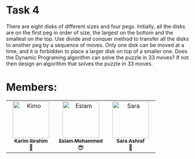 # Task 4
There are eight disks of different sizes and four pegs. Initially, all the disks are on the first peg in order of size, the largest
on the bottom and the smallest on the top.
Use divide and conquer method to transfer all the disks to another peg by a sequence of moves. Only one disk can be
moved at a time, and it is forbidden to place a larger disk on top of a smaller one.
Does the Dynamic Programing algorithm can solve the puzzle in 33 moves? If not then design an algorithm that
solves the puzzle in 33 moves.
# Members:
<table>
  <tbody>
    <tr>
      <td align="center" valign="top" width="33.33%"><a href="https://github.com/Karim-308"><img src="https://github.com/Karim-308.png" width="100px;" alt="Kimo"/><br /><sub><b>Karim Ibrahim</b></sub></a><br />🫡</td>
      <td align="center" valign="top" width="33.33%"><a href="https://github.com/Mahmoud-Abdelraouf"><img src="https://github.com/Mahmoud-Abdelraouf.png" width="100px;" alt="Eslam"/><br /><sub><b>Eslam Mohammed</b></sub></a><br />😎</td>
      <td align="center" valign="top" width="33.33%"><a href="https://github.com/Saraashrf"><img src="https://github.com/Saraashrf.png" width="100px;" alt="Sara"/><br /><sub><b>Sara Ashraf</b></sub></a><br />🌟</td>
    </tr>
  </tbody>
</table>
